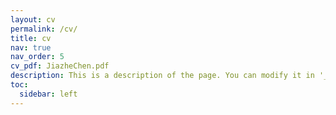 ```yaml
---
layout: cv
permalink: /cv/
title: cv
nav: true
nav_order: 5
cv_pdf: JiazheChen.pdf
description: This is a description of the page. You can modify it in '_pages/cv.md'. You can also change or remove the top pdf download button.
toc:
  sidebar: left
---
```

